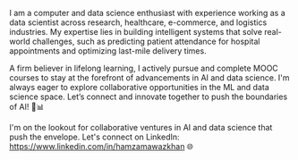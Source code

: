 I am a computer and data science enthusiast with experience working as a data scientist across research, healthcare, e-commerce, and logistics industries. My expertise lies in building intelligent systems that solve real-world challenges, such as predicting patient attendance for hospital appointments and optimizing last-mile delivery times.

A firm believer in lifelong learning, I actively pursue and complete MOOC courses to stay at the forefront of advancements in AI and data science. I'm always eager to explore collaborative opportunities in the ML and data science space. Let’s connect and innovate together to push the boundaries of AI! 🚀📊

I'm on the lookout for collaborative ventures in AI and data science that push the envelope. Let's connect on LinkedIn: https://www.linkedin.com/in/hamzamawazkhan 🌐
